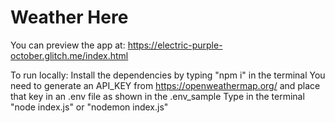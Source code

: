 # Weather Here

You can preview the app at: https://electric-purple-october.glitch.me/index.html

To run locally: 
Install the dependencies by typing "npm i" in the terminal
You need to generate an API_KEY from https://openweathermap.org/ and place that key in an .env file as shown in the .env_sample
Type in the terminal "node index.js" or "nodemon index.js"
